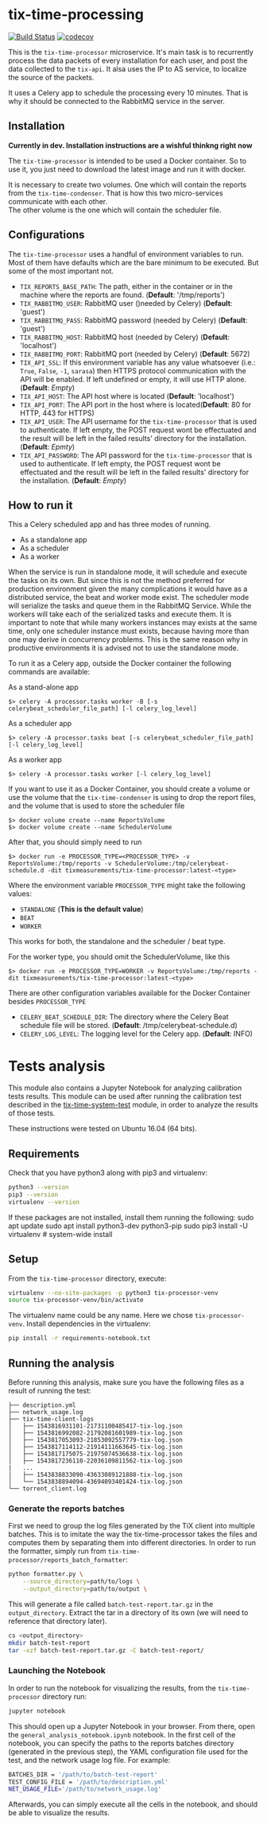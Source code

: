 # tix-time-processing
[![Build Status](https://travis-ci.org/TiX-measurements/tix-time-processor.svg?branch=master)](https://travis-ci.org/TiX-measurements/tix-time-processor)
[![codecov](https://codecov.io/gh/TiX-measurements/tix-time-processor/branch/master/graph/badge.svg)](https://codecov.io/gh/TiX-measurements/tix-time-processor)

This is the `tix-time-processor` microservice. It's main task is to recurrently process the data packets of every 
installation for each user, and post the data collected to the `tix-api`. It alsa uses the IP to AS service, to localize
the source of the packets.

It uses a Celery app to schedule the processing every 10 minutes. That is why it should be connected to the RabbitMQ 
service in the server.

## Installation 
**Currently in dev. Installation instructions are a wishful thinkng right now**  

The `tix-time-processor` is intended to be used a Docker container. So to use it, you just need to download the latest image 
and run it with docker.

It is necessary to create two volumes. One which will contain the reports from the `tix-time-condenser`. That is how this two 
micro-services communicate with each other.   
The other volume is the one which will contain the scheduler file.
  
## Configurations

The `tix-time-processor` uses a handful of environment variables to run. Most of them have defaults which are the bare 
minimum to be executed. But some of the most important not.

  * `TIX_REPORTS_BASE_PATH`: The path, either in the container or in the machine where the reports are found. (**Default**: '/tmp/reports')
  * `TIX_RABBITMQ_USER`: RabbitMQ user ()needed by Celery) (**Default**: 'guest')
  * `TIX_RABBITMQ_PASS`: RabbitMQ password (needed by Celery) (**Default**: 'guest')
  * `TIX_RABBITMQ_HOST`: RabbitMQ host (needed by Celery) (**Default**: 'localhost')
  * `TIX_RABBITMQ_PORT`: RabbitMQ port (needed by Celery) (**Default**: 5672)
  * `TIX_API_SSL`: If this environment variable has any value whatsoever (i.e.: `True`, `False`, `-1`, `sarasa`) then 
   HTTPS protocol communication with the API will be enabled. If left undefined or empty, it will use HTTP alone.  (**Default**: _Empty_)
  * `TIX_API_HOST`: The API host where is located (**Default**: 'localhost')
  * `TIX_API_PORT`: The API port in the host where is located(**Default**: 80 for HTTP, 443 for HTTPS)
  * `TIX_API_USER`: The API username for the `tix-time-processor` that is used to authenticate. If left empty, the POST 
  request wont be effectuated and the result will be left in the failed results' directory for the installation. (**Default**: _Epmty_)
  * `TIX_API_PASSWORD`: The API password for the `tix-time-processor` that is used to authenticate. If left empty, the 
  POST request wont be effectuated and the result will be left in the failed results' directory for the installation. (**Default**: _Empty_)
    
## How to run it

This a Celery scheduled app and has three modes of running.

  * As a standalone app
  * As a scheduler
  * As a worker
  
When the service is run in standalone mode, it will schedule and execute the tasks on its own. But since this is not the 
method preferred for production environment given the many complications it would have as a distributed service, the beat
and worker mode exist. The scheduler mode will serialize the tasks and queue them in the RabbitMQ Service. While the 
workers will take each of the serialized tasks and execute them. It is important to note that while many workers instances
may exists at the same time, only one scheduler instance must exists, because having more than one may derive in concurrency
problems. This is the same reason why in productive environments it is advised not to use the standalone mode.

To run it as a Celery app, outside the Docker container the following commands are available:

As a stand-alone app
```
$> celery -A processor.tasks worker -B [-s celerybeat_scheduler_file_path] [-l celery_log_level]
```

As a scheduler app
```
$> celery -A processor.tasks beat [-s celerybeat_scheduler_file_path] [-l celery_log_level]
```

As a worker app
```
$> celery -A processor.tasks worker [-l celery_log_level] 
```

If you want to use it as a Docker Container, you should create a volume or use the volume that the `tix-time-condenser` 
is using to drop the report files, and the volume that is used to store the scheduler file

```
$> docker volume create --name ReportsVolume
$> docker volume create --name SchedulerVolume
```

After that, you should simply need to run

```
$> docker run -e PROCESSOR_TYPE=<PROCESSOR_TYPE> -v ReportsVolume:/tmp/reports -v SchedulerVolume:/tmp/celerybeat-schedule.d -dit tixmeasurements/tix-time-processor:latest-<type>
```

Where the environment variable `PROCESSOR_TYPE` might take the following values:

  * `STANDALONE` (**This is the default value**)
  * `BEAT`
  * `WORKER`

This works for both, the standalone and the scheduler / beat type.

For the worker type, you should omit the SchedulerVolume, like this

```
$> docker run -e PROCESSOR_TYPE=WORKER -v ReportsVolume:/tmp/reports -dit tixmeasurements/tix-time-processor:latest-<type>
```

There are other configuration variables available for the Docker Container besides `PROCESSOR_TYPE`

  * `CELERY_BEAT_SCHEDULE_DIR`: The directory where the Celery Beat schedule file will be stored. (**Default**: /tmp/celerybeat-schedule.d)
  * `CELERY_LOG_LEVEL`: The logging level for the Celery app. (**Default**: INFO)

# Tests analysis
This module also contains a Jupyter Notebook for analyzing calibration tests results. This module can be used after running the calibration test described in the [tix-time-system-test](https://github.com/eduardoneira/tix-time-system-test) module, in order to analyze the results of those tests.

These instructions were tested on Ubuntu 16.04 (64 bits).

## Requirements
Check that you have python3 along with pip3 and virtualenv:

```sh
python3 --version
pip3 --version
virtualenv --version
```
If these packages are not installed, install them running the following:
sudo apt update
sudo apt install python3-dev python3-pip
sudo pip3 install -U virtualenv  # system-wide install

## Setup
From the `tix-time-processor` directory, execute:
```sh
virtualenv --no-site-packages -p python3 tix-processor-venv
source tix-processor-venv/bin/activate
```
The virtualenv name could be any name. Here we chose ```tix-processor-venv```.
Install dependencies in the virtualenv:
```sh
pip install -r requirements-notebook.txt
```
## Running the analysis
Before running this analysis, make sure you have the following files as a result of running the  test:
```
├── description.yml
├── network_usage.log
├── tix-time-client-logs
│   ├── 1543816931101-21731100485417-tix-log.json
│   ├── 1543816992082-21792081601989-tix-log.json
│   ├── 1543817053093-21853092557779-tix-log.json
│   ├── 1543817114112-21914111663645-tix-log.json
│   ├── 1543817175075-21975074536638-tix-log.json
│   ├── 1543817236110-22036109811562-tix-log.json
|   ...
│   ├── 1543838833090-43633089121888-tix-log.json
│   └── 1543838894094-43694093401424-tix-log.json
└── torrent_client.log
```

### Generate the reports batches
First we need to group the log files generated by the TiX client into multiple batches. This is to imitate the way the tix-time-processor takes the files and computes them by separating them into different directories.
In order to run the formatter, simply run from `tix-time-processor/reports_batch_formatter`:
```sh
python formatter.py \
    --source_directory=path/to/logs \
    --output_directory=path/to/output \
```
This will generate a file called ```batch-test-report.tar.gz``` in the ```output_directory```.  Extract the tar in a directory of its own (we will need to reference that directory later).
```sh
cs <output_directory>
mkdir batch-test-report
tar -xzf batch-test-report.tar.gz -C batch-test-report/
```
### Launching the Notebook
In order to run the notebook for visualizing the results, from the `tix-time-processor` directory run:
```sh
jupyter notebook
```
This should open up a Jupyter Notebook in your browser. From there, open the `general_analysis_notebook.ipynb` notebook.
In the first cell of the notebook, you can specify the paths to the reports batches directory (generated in the previous step), the YAML configuration file used for the test, and the network usage log file. For example:
```sh
BATCHES_DIR = '/path/to/batch-test-report'
TEST_CONFIG_FILE = '/path/to/description.yml'
NET_USAGE_FILE='/path/to/network_usage.log'
```
Afterwards, you can simply execute all the cells in the notebook, and should be able to visualize the results.